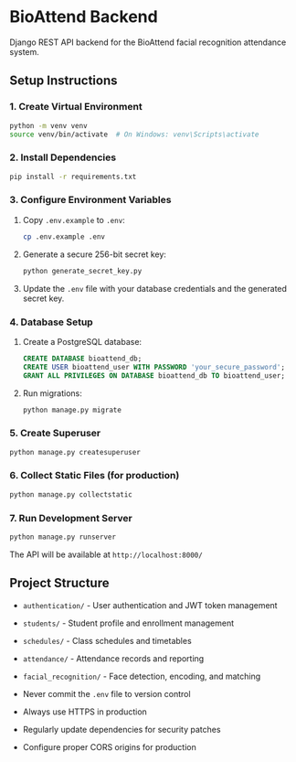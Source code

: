 # BioAttend Backend

Django REST API backend for the BioAttend facial recognition attendance system.



## Setup Instructions

### 1. Create Virtual Environment

```bash
python -m venv venv
source venv/bin/activate  # On Windows: venv\Scripts\activate
```

### 2. Install Dependencies

```bash
pip install -r requirements.txt
```

### 3. Configure Environment Variables

1. Copy `.env.example` to `.env`:
   ```bash
   cp .env.example .env
   ```

2. Generate a secure 256-bit secret key:
   ```bash
   python generate_secret_key.py
   ```

3. Update the `.env` file with your database credentials and the generated secret key.

### 4. Database Setup

1. Create a PostgreSQL database:
   ```sql
   CREATE DATABASE bioattend_db;
   CREATE USER bioattend_user WITH PASSWORD 'your_secure_password';
   GRANT ALL PRIVILEGES ON DATABASE bioattend_db TO bioattend_user;
   ```

2. Run migrations:
   ```bash
   python manage.py migrate
   ```

### 5. Create Superuser

```bash
python manage.py createsuperuser
```

### 6. Collect Static Files (for production)

```bash
python manage.py collectstatic
```

### 7. Run Development Server

```bash
python manage.py runserver
```

The API will be available at `http://localhost:8000/`

## Project Structure

- `authentication/` - User authentication and JWT token management
- `students/` - Student profile and enrollment management
- `schedules/` - Class schedules and timetables
- `attendance/` - Attendance records and reporting
- `facial_recognition/` - Face detection, encoding, and matching

- Never commit the `.env` file to version control
- Always use HTTPS in production
- Regularly update dependencies for security patches
- Configure proper CORS origins for production
